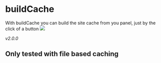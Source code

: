 # buildCache
With buildCache you can build the site cache from you panel, just by the click of a button
![](https://i.bratteng.xyz/buildCache.gif)

*v2.0.0*

## Only tested with file based caching
